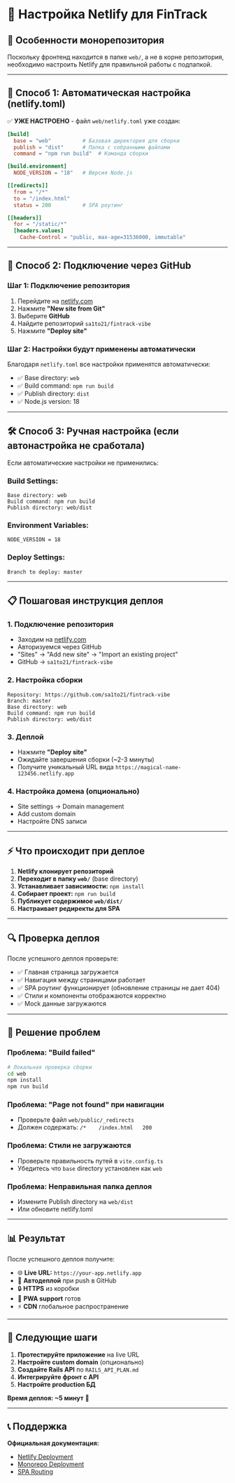 # 🚀 Настройка Netlify для FinTrack

## 📁 Особенности монорепозитория

Поскольку фронтенд находится в папке `web/`, а не в корне репозитория, необходимо настроить Netlify для правильной работы с подпапкой.

---

## 🔧 Способ 1: Автоматическая настройка (netlify.toml)

✅ **УЖЕ НАСТРОЕНО** - файл `web/netlify.toml` уже создан:

```toml
[build]
  base = "web"          # Базовая директория для сборки
  publish = "dist"      # Папка с собранными файлами
  command = "npm run build"  # Команда сборки

[build.environment]
  NODE_VERSION = "18"   # Версия Node.js

[[redirects]]
  from = "/*"
  to = "/index.html"
  status = 200          # SPA роутинг

[[headers]]
  for = "/static/*"
  [headers.values]
    Cache-Control = "public, max-age=31536000, immutable"
```

---

## 🔗 Способ 2: Подключение через GitHub

### Шаг 1: Подключение репозитория

1. Перейдите на [netlify.com](https://netlify.com)
2. Нажмите **"New site from Git"**
3. Выберите **GitHub**
4. Найдите репозиторий `sa1to21/fintrack-vibe`
5. Нажмите **"Deploy site"**

### Шаг 2: Настройки будут применены автоматически

Благодаря `netlify.toml` все настройки применятся автоматически:
- ✅ Base directory: `web`
- ✅ Build command: `npm run build`
- ✅ Publish directory: `dist`
- ✅ Node.js version: 18

---

## 🛠️ Способ 3: Ручная настройка (если автонастройка не сработала)

Если автоматические настройки не применились:

### Build Settings:
```
Base directory: web
Build command: npm run build
Publish directory: web/dist
```

### Environment Variables:
```
NODE_VERSION = 18
```

### Deploy Settings:
```
Branch to deploy: master
```

---

## 📋 Пошаговая инструкция деплоя

### 1. Подключение репозитория
- Заходим на [netlify.com](https://netlify.com)
- Авторизуемся через GitHub
- "Sites" → "Add new site" → "Import an existing project"
- GitHub → `sa1to21/fintrack-vibe`

### 2. Настройка сборки
```
Repository: https://github.com/sa1to21/fintrack-vibe
Branch: master
Base directory: web
Build command: npm run build
Publish directory: web/dist
```

### 3. Деплой
- Нажмите **"Deploy site"**
- Ожидайте завершения сборки (~2-3 минуты)
- Получите уникальный URL вида `https://magical-name-123456.netlify.app`

### 4. Настройка домена (опционально)
- Site settings → Domain management
- Add custom domain
- Настройте DNS записи

---

## ⚡ Что происходит при деплое

1. **Netlify клонирует репозиторий**
2. **Переходит в папку `web/`** (base directory)
3. **Устанавливает зависимости:** `npm install`
4. **Собирает проект:** `npm run build`
5. **Публикует содержимое `web/dist/`**
6. **Настраивает редиректы для SPA**

---

## 🔍 Проверка деплоя

После успешного деплоя проверьте:

- ✅ Главная страница загружается
- ✅ Навигация между страницами работает
- ✅ SPA роутинг функционирует (обновление страницы не дает 404)
- ✅ Стили и компоненты отображаются корректно
- ✅ Mock данные загружаются

---

## 🐛 Решение проблем

### Проблема: "Build failed"
```bash
# Локальная проверка сборки
cd web
npm install
npm run build
```

### Проблема: "Page not found" при навигации
- Проверьте файл `web/public/_redirects`
- Должен содержать: `/*    /index.html   200`

### Проблема: Стили не загружаются
- Проверьте правильность путей в `vite.config.ts`
- Убедитесь что `base` directory установлен как `web`

### Проблема: Неправильная папка деплоя
- Измените Publish directory на `web/dist`
- Или обновите netlify.toml

---

## 📊 Результат

После успешного деплоя получите:
- 🌐 **Live URL:** `https://your-app.netlify.app`
- 🔄 **Автодеплой** при push в GitHub
- 🔒 **HTTPS** из коробки
- 📱 **PWA support** готов
- ⚡ **CDN** глобальное распространение

---

## 🚀 Следующие шаги

1. **Протестируйте приложение** на live URL
2. **Настройте custom domain** (опционально)
3. **Создайте Rails API** по `RAILS_API_PLAN.md`
4. **Интегрируйте фронт с API**
5. **Настройте production БД**

**Время деплоя: ~5 минут** 🎉

---

## 📞 Поддержка

**Официальная документация:**
- [Netlify Deployment](https://docs.netlify.com/site-deploys/create-deploys/)
- [Monorepo Deployment](https://docs.netlify.com/configure-builds/monorepos/)
- [SPA Routing](https://docs.netlify.com/routing/redirects/)